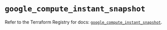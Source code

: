 # `google_compute_instant_snapshot`

Refer to the Terraform Registry for docs: [`google_compute_instant_snapshot`](https://registry.terraform.io/providers/hashicorp/google/6.31.0/docs/resources/compute_instant_snapshot).
